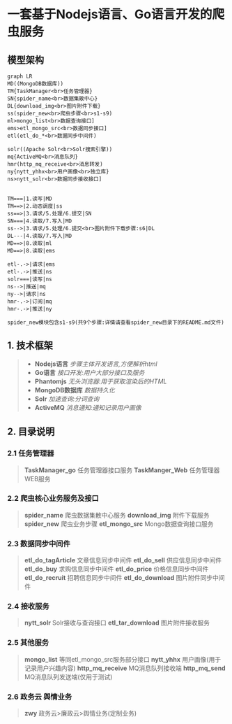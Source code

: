 # 一套基于Nodejs语言、Go语言开发的爬虫服务

## 模型架构

```mermaid
graph LR
MD((MongoDB数据库))
TM{TaskManager<br>任务管理器}
SN{spider_name<br>数据集散中心}
DL{download_img<br>图片附件下载}
ss(spider_new<br>爬虫步骤<br>s1-s9)
ml>mongo_list<br>数据查询接口]
ems>etl_mongo_src<br>数据同步接口]
etl(etl_do_*<br>数据同步中间件)

solr((Apache Solr<br>Solr搜索引擎))
mq{ActiveMQ<br>消息队列}
hmr(http_mq_receive<br>消息转发)
ny{nytt_yhhx<br>用户画像<br>独立库}
ns>nytt_solr<br>数据同步接收接口]


TM===|1.读写|MD
TM==>|2.动态调度|ss
ss==>|3.请求/5.处理/6.提交|SN
SN===|4.读取/7.写入|MD
ss-->|3.请求/5.处理/6.提交<br>图片附件下载步骤:s6|DL
DL---|4.读取/7.写入|MD
MD==>|8.读取|ml
MD==>|8.读取|ems

etl-.->|请求|ems
etl-.->|推送|ns
solr===|读写|ns
ns-->|推送|mq
ny-->|请求|ns
hmr-.->|订阅|mq
hmr-.->|推送|ny
```

    spider_new模块包含s1-s9(共9个步骤:详情请查看spider_new目录下的README.md文件)

## 1. 技术框架

> - **Nodejs语言** *步骤主体开发语言,方便解析html*
> - **Go语言** *接口开发:用户大部分接口及服务*
> - **Phantomjs** *无头浏览器:用于获取渲染后的HTML*
> - **MongoDB数据库** *数据持久化*
> - **Solr** *加速查询:分词查询*
> - **ActiveMQ** *消息通知:通知记录用户画像*

## 2. 目录说明

### 2.1 任务管理器

> **TaskManager_go** 任务管理器接口服务
> **TaskManger_Web** 任务管理器WEB服务

### 2.2 爬虫核心业务服务及接口

> **spider_name** 爬虫数据集散中心服务
> **download_img** 附件下载服务
> **spider_new** 爬虫业务步骤
> **etl_mongo_src** Mongo数据查询接口服务

### 2.3 数据同步中间件

> **etl_do_tagArticle** 文章信息同步中间件
> **etl_do_sell** 供应信息同步中间件
> **etl_do_buy** 求购信息同步中间件
> **etl_do_price** 价格信息同步中间件
> **etl_do_recruit** 招聘信息同步中间件
> **etl_do_download** 图片附件同步中间件

### 2.4 接收服务

> **nytt_solr** Solr接收与查询接口
> **etl_tar_download** 图片附件接收服务

### 2.5 其他服务

> **mongo_list** 等同etl_mongo_src服务部分接口
> **nytt_yhhx** 用户画像(用于记录用户兴趣内容)
> **http_mq_receive** MQ消息队列接收端
> **http_mq_send** MQ消息队列发送端(仅用于测试)

### 2.6 政务云 舆情业务

> **zwy** 政务云>廉政云>舆情业务(定制业务)
